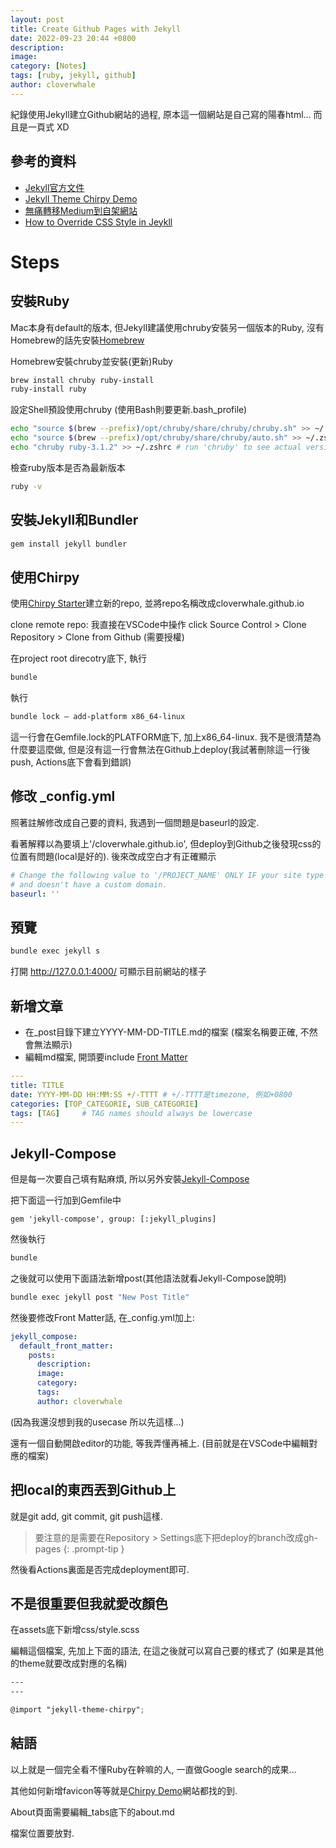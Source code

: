 ```yaml
---
layout: post
title: Create Github Pages with Jekyll
date: 2022-09-23 20:44 +0800
description:
image:
category: [Notes]
tags: [ruby, jekyll, github]
author: cloverwhale
---
```

紀錄使用Jekyll建立Github網站的過程, 原本這一個網站是自己寫的陽春html... 而且是一頁式 XD

## 參考的資料
- [Jekyll官方文件](https://jekyllrb.com/docs/installation/)
- [Jekyll Theme Chirpy Demo](https://chirpy.cotes.page/)
- [無痛轉移Medium到自架網站](https://zhgchg.li/posts/a0c08d579ab1/)
- [How to Override CSS Style in Jeykll](https://tomkadwill.com/2017/12/16/how-to-override-css-styles-in-jekyll.html)

# Steps
## 安裝Ruby

Mac本身有default的版本, 但Jekyll建議使用chruby安裝另一個版本的Ruby, 沒有Homebrew的話先安裝[Homebrew](https://brew.sh/)

Homebrew安裝chruby並安裝(更新)Ruby
```zsh
brew install chruby ruby-install
ruby-install ruby
```
設定Shell預設使用chruby (使用Bash則要更新.bash_profile)
```zsh
echo "source $(brew --prefix)/opt/chruby/share/chruby/chruby.sh" >> ~/.zshrc
echo "source $(brew --prefix)/opt/chruby/share/chruby/auto.sh" >> ~/.zshrc
echo "chruby ruby-3.1.2" >> ~/.zshrc # run 'chruby' to see actual version
```
檢查ruby版本是否為最新版本
```zsh
ruby -v
```

## 安裝Jekyll和Bundler
```zsh
gem install jekyll bundler
```

## 使用Chirpy

使用[Chirpy Starter](https://github.com/cotes2020/chirpy-starter/generate)建立新的repo, 並將repo名稱改成cloverwhale.github.io

clone remote repo: 我直接在VSCode中操作 click Source Control > Clone Repository > Clone from Github (需要授權)

在project root direcotry底下, 執行
```zsh
bundle
```

執行
```zsh
bundle lock — add-platform x86_64-linux
```
這一行會在Gemfile.lock的PLATFORM底下, 加上x86_64-linux. 我不是很清楚為什麼要這麼做, 但是沒有這一行會無法在Github上deploy(我試著刪除這一行後push, Actions底下會看到錯誤)

## 修改 _config.yml
照著註解修改成自己要的資料, 我遇到一個問題是baseurl的設定.

看著解釋以為要填上'/cloverwhale.github.io', 但deploy到Github之後發現css的位置有問題(local是好的). 後來改成空白才有正確顯示
```yaml
# Change the following value to '/PROJECT_NAME' ONLY IF your site type is GitHub Pages Project sites
# and doesn't have a custom domain.
baseurl: ''
```

## 預覽

```zsh
bundle exec jekyll s
```
打開 http://127.0.0.1:4000/ 可顯示目前網站的樣子


## 新增文章

- 在_post目錄下建立YYYY-MM-DD-TITLE.md的檔案 (檔案名稱要正確, 不然會無法顯示)
- 編輯md檔案, 開頭要include [Front Matter](https://jekyllrb.com/docs/front-matter/)
```yaml
---
title: TITLE
date: YYYY-MM-DD HH:MM:SS +/-TTTT # +/-TTTT是timezone, 例如+0800
categories: [TOP_CATEGORIE, SUB_CATEGORIE]
tags: [TAG]     # TAG names should always be lowercase
---
```

## Jekyll-Compose
但是每一次要自己填有點麻煩, 所以另外安裝[Jekyll-Compose](https://github.com/jekyll/jekyll-compose)

把下面這一行加到Gemfile中
```
gem 'jekyll-compose', group: [:jekyll_plugins]
```
然後執行
```zsh
bundle
```

之後就可以使用下面語法新增post(其他語法就看Jekyll-Compose說明)
```zsh
bundle exec jekyll post "New Post Title"
```

然後要修改Front Matter話, 在_config.yml加上:
```yaml
jekyll_compose:
  default_front_matter:
    posts:
      description:
      image:
      category:
      tags:
      author: cloverwhale
```
(因為我還沒想到我的usecase 所以先這樣...)

還有一個自動開啟editor的功能, 等我弄懂再補上. (目前就是在VSCode中編輯對應的檔案)


## 把local的東西丟到Github上

就是git add, git commit, git push這樣.

> 要注意的是需要在Repository > Settings底下把deploy的branch改成gh-pages 
{: .prompt-tip }

然後看Actions裏面是否完成deployment即可.

## 不是很重要但我就愛改顏色

在assets底下新增css/style.scss

編輯這個檔案, 先加上下面的語法, 在這之後就可以寫自己要的樣式了 (如果是其他的theme就要改成對應的名稱)
```scss
---
---

@import "jekyll-theme-chirpy";
```

## 結語

以上就是一個完全看不懂Ruby在幹嘛的人, 一直做Google search的成果...

其他如何新增favicon等等就是[Chirpy Demo](https://chirpy.cotes.page/)網站都找的到.

About頁面需要編輯_tabs底下的about.md

檔案位置要放對.
